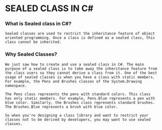 # SEALED CLASS IN C# 

### What is Sealed class in C#?
`Sealed classes are used to restrict the inheritance feature of object oriented programming. Once a class is defined as a sealed class, this class cannot be inherited. `

### Why Sealed Classes?

`We just saw how to create and use a sealed class in C#. The main purpose of a sealed class is to take away the inheritance feature from the class users so they cannot derive a class from it. One of the best usage of sealed classes is when you have a class with static members. For example, the Pens and Brushes classes of the System.Drawing namespace.`

`The Pens class represents the pens with standard colors. This class has only static members. For example, Pens.Blue represents a pen with blue color. Similarly, the Brushes class represents standard brushes. The Brushes.Blue represents a brush with blue color.`
 
`So when you're designing a class library and want to restrict your classes not to be derived by developers, you may want to use sealed classes.`
